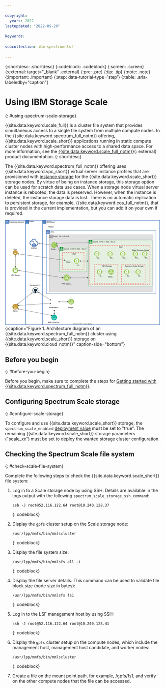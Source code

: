 ```yaml
---

copyright:
  years: 2022
lastupdated: "2022-09-20"

keywords: 

subcollection: ibm-spectrum-lsf

---
```


{:shortdesc: .shortdesc}
{:codeblock: .codeblock}
{:screen: .screen}
{:external: target="_blank" .external}
{:pre: .pre}
{:tip: .tip}
{:note: .note}
{:important: .important}
{:step: data-tutorial-type='step'}
{:table: .aria-labeledby="caption"}

# Using IBM Storage Scale
{: #using-spectrum-scale-storage}

{{site.data.keyword.scale_full}} is a cluster file system that provides simultaneous access to a single file system from multiple compute nodes. In the {{site.data.keyword.spectrum_full_notm}} offering, {{site.data.keyword.scale_short}} applications running in static compute cluster nodes with high-performance access to a shared data space. For more information, see the [{{site.data.keyword.scale_full_notm}}](https://www.ibm.com/docs/en/spectrum-scale/5.1.2){: external} product documentation.
{: shortdesc}

The {{site.data.keyword.spectrum_full_notm}} offering uses {{site.data.keyword.vpc_short}} virtual server instance profiles that are provisioned with [instance storage](/docs/vpc?topic=vpc-instance-storage) for the {{site.data.keyword.scale_short}} storage nodes. By virtue of being on instance storage, this storage option can be used for scratch data use cases. When a storage node virtual server instance is rebooted, the data is preserved. However, when the instance is deleted, the instance storage data is lost. There is no automatic replication to persistent storage, for example, {{site.data.keyword.cos_full_notm}}, that is provided in the current implementation, but you can add it on your own if required.

![Architecture diagram](images/hpccluster_lsf_scale_architecture.svg){:caption="Figure 1. Architecture diagram of an {{site.data.keyword.spectrum_full_notm}} cluster using {{site.data.keyword.scale_short}} storage on {{site.data.keyword.cloud_notm}}" caption-side="bottom"}

## Before you begin
{: #before-you-begin}

Before you begin, make sure to complete the steps for [Getting started with {{site.data.keyword.spectrum_full_notm}}](/docs/ibm-spectrum-lsf?topic=ibm-spectrum-lsf-getting-started-tutorial).

## Configuring Spectrum Scale storage
{: #configure-scale-storage}

To configure and use {{site.data.keyword.scale_short}} storage, the `spectrum_scale_enabled` [deployment value](/docs/ibm-spectrum-lsf?topic=ibm-spectrum-lsf-deployment-values) must be set to "true". The remaining {{site.data.keyword.scale_short}} storage parameters ("scale_xx") must be set to deploy the wanted storage cluster configuration.

## Checking the Spectrum Scale file system
{: #check-scale-file-system}

Complete the following steps to check the {{site.data.keyword.scale_short}} file system:

1. Log in to a Scale storage node by using SSH. Details are available in the logs output with the following `spectrum_scale_storage_ssh_command`:

    ```
    ssh -J root@52.116.122.64 root@10.240.128.37
    ```
    {: codeblock}

2. Display the `gpfs` cluster setup on the Scale storage node:

    ```
    /usr/lpp/mmfs/bin/mmlscluster
    ```
    {: codeblock}

3. Display the file system size:

    ```
    /usr/lpp/mmfs/bin/mmlsfs all -i
    ```
    {: codeblock}

4. Display the file server details. This command can be used to validate file block size (node size in bytes):

    ```
    /usr/lpp/mmfs/bin/mmlsfs fs1
    ```
    {: codeblock}

5. Log in to the LSF management host by using SSH:

    ```
    ssh -J root@52.116.122.64 root@10.240.128.41
    ```
    {: codeblock}

6. Display the `gpfs` cluster setup on the compute nodes, which include the management host, management host candidate, and worker nodes:

    ```
    /usr/lpp/mmfs/bin/mmlscluster
    ```
    {: codeblock}

7. Create a file on the mount point path, for example, /gpfs/fs1, and verify on the other compute nodes that the file can be accessed.
